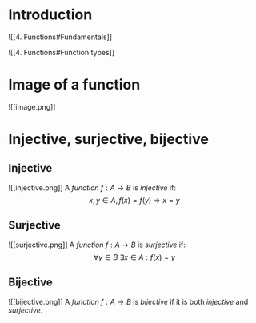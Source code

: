 # Introduction
![[4. Functions#Fundamentals]]

![[4. Functions#Function types]]
# Image of a function
![[image.png]]

# Injective, surjective, bijective
## Injective
![[injective.png]]
A *function* $f:A\rightarrow B$ is *injective* if:
$$x,y\in A, f(x)=f(y)\Rightarrow x=y$$
## Surjective
![[surjective.png]]
A *function* $f:A\rightarrow B$ is *surjective* if: 
$$\forall y\in B~\exists x\in A : f(x)=y$$

## Bijective
![[bijective.png]]
A *function* $f:A\rightarrow B$ is *bijective* if it is both *injective* and *surjective*.